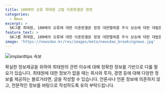 ```yaml
---
title: 100배의 오류 최태원 고법 이혼판결문 정정
categories:
  - News
excerpt: >
  SK그룹 최태원, 100배의 오류에 대한 이혼판결문 정정 대한텔레콤 주식 상승에 대한 대법원의 판단이 주목받는 가운데, 재산 분할 문제와 함께 세기의 이혼으로 주목받는 최태원과 노소영夫婦의 사건이 뜨거운 이슈가 되고 있다.
feature_text: >
  SK그룹 최태원, 100배의 오류에 대한 이혼판결문 정정 대한텔레콤 주식 상승에 대한 대법원의 판단이 주목받는 가운데, 재산 분할 문제와 함께 세기의 이혼으로 주목받는 최태원과 노소영夫婦의 사건이 뜨거운 이슈가 되고 있다.
image: 'https://newsdao.kr/res/images/meta/newsdao_breakingnews.jpg'
---
```


<p><img src="https://newsdao.kr/res/images/meta/newsdao_breakingnews.jpg" alt="implanttips 속보" /></p>

<p>확실한 정보제공을 위하여 최태원의 관련 이슈에 대해 정확한 정보를 기반으로 다룰 필요가 있습니다. 최태원에 대한 정보가 없을 때는 회사와 투자, 경영 등에 대해 다양한 정보를 제공하는 블로거라면, 글을 작성할 수 있습니다. 언론사나 언론 정보에 의존하지 않고, 전문적인 정보를 바탕으로 작성하도록 유의 부탁드립니다.</p>

